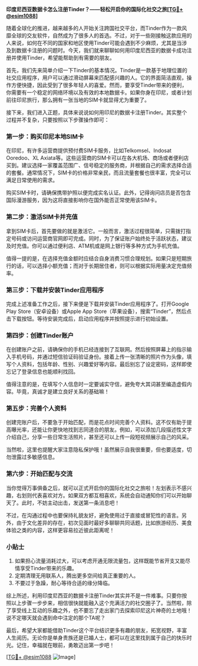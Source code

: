 **印度尼西亚数据卡怎么注册Tinder？——轻松开启你的国际化社交之旅[[TG💪+ @esim1088](https://t.me/s/esim1088)]**

随着全球化的推进，越来越多的人开始关注跨国社交平台，而Tinder作为一款风靡全球的交友软件，自然成为了很多人的首选。不过，对于一些刚接触这款应用的人来说，如何在不同的国家和地区使用Tinder可能会遇到不少麻烦，尤其是当涉及到数据卡注册的问题时。今天，我们就来聊聊如何用印度尼西亚的数据卡成功注册并使用Tinder，希望能帮助到有需要的朋友。

首先，我们先来简单介绍一下Tinder的基本情况。Tinder是一款基于地理位置的社交应用程序，用户可以通过滑动屏幕来匹配感兴趣的人。它的界面简洁直观，操作方便快捷，因此受到了很多年轻人的喜爱。然而，要享受Tinder带来的便利，你需要有一个稳定的网络环境以及有效的本地数据卡。如果你身在印尼，或者计划前往印尼旅行，那么拥有一张当地的SIM卡就显得尤为重要了。

接下来，我们进入正题，具体来说说如何用印尼的数据卡注册Tinder。其实整个过程并不复杂，只要按照以下步骤操作即可：

### 第一步：购买印尼本地SIM卡

在印尼，有许多运营商提供预付费SIM卡服务，比如Telkomsel、Indosat Ooredoo、XL Axiata等。这些运营商的SIM卡可以在各大机场、商场或者便利店买到。建议选择一家覆盖范围广、信号稳定的服务商，并根据自己的需求选择合适的套餐。通常情况下，SIM卡的价格非常亲民，而且流量套餐也很丰富，完全可以满足日常使用的需求。

购买SIM卡时，请确保携带护照以便完成实名认证。此外，记得询问店员是否包含国际漫游服务，因为这将直接影响你在国外能否正常使用该SIM卡。

### 第二步：激活SIM卡并充值

拿到SIM卡后，首先要做的就是激活它。一般而言，激活过程很简单，只需拨打指定号码或访问运营商官网即可完成。同时，为了保证账户始终处于活跃状态，建议及时充值。你可以通过便利店、ATM机或是网上银行等多种方式为手机充值。

值得一提的是，在选择充值金额时应结合自身消费习惯合理规划。如果只是短期旅行的话，可以选择小额充值；而对于长期居住者，则可以根据实际用量决定充值频率。

### 第三步：下载并安装Tinder应用程序

完成上述准备工作之后，接下来便是下载并安装Tinder应用程序了。打开Google Play Store（安卓设备）或Apple App Store（苹果设备），搜索“Tinder”，然后点击下载按钮。等待安装完成后，启动应用程序并按照提示进行初始设置。

### 第四步：创建Tinder账户

在创建账户之前，请确保你的手机已经连接到了互联网。然后按照屏幕上的指示输入手机号码，并通过短信验证码验证身份。接着上传一张清晰的照片作为头像，填写个人资料，包括年龄、性别、兴趣爱好等内容。最后别忘了设定密码，这样即使忘记了登录信息也能顺利找回。

值得注意的是，在填写个人信息时一定要诚实守信，避免夸大其词甚至编造虚假内容。毕竟，真诚才是建立良好关系的基础嘛！

### 第五步：完善个人资料

创建完账户后，不要急于开始匹配，而是花点时间完善个人资料。这不仅有助于提高曝光率，还能让你更快地找到志同道合的朋友。例如，可以添加几段描述性文字介绍自己，分享一些日常生活照片，甚至还可以上传一段短视频展示自己的风采。

当然啦，这里也提醒大家注意隐私保护哦！虽然展示自我很重要，但也要适度，切勿泄露过多敏感信息。

### 第六步：开始匹配与交流

当你觉得万事俱备之后，就可以正式开启你的国际化社交之旅啦！左划表示不感兴趣，右划则代表喜欢对方。如果双方都互相喜欢，系统会自动通知你们可以开始聊天了。此时，不妨主动出击，发送第一条消息吧！

不过，在沟通过程中也要保持礼貌友好，避免使用过于直接或冒犯性的语言。另外，由于文化差异的存在，初次见面时最好多聊聊共同话题，比如旅游经历、美食体验之类的内容，这样更容易拉近彼此距离呢！

### 小贴士

1. 如果担心流量消耗过大，可以考虑开通无限流量包，这样既能节省开支又能尽情享受Tinder带来的乐趣。
2. 定期清理无用联系人，腾出更多空间给真正重要的人。
3. 不要过于急躁，耐心等待合适的缘分降临。

综上所述，利用印度尼西亚的数据卡注册Tinder其实并不是一件难事。只要你按照以上步骤一步步来，相信很快就能融入这个充满活力的社交圈子了。当然啦，除了享受线上互动的乐趣之外，也不要忘了走出家门去探索印尼这片神奇的土地哦！说不定哪天就会遇到命中注定的那个TA呢？

最后，希望大家都能借助Tinder这个平台结识更多有趣的朋友，拓宽视野，丰富人生阅历。无论你是单身贵族还是已婚人士，都可以在这里找到属于自己的快乐时光。记住，幸福就在眼前，勇敢迈出第一步吧！

[[TG💪+ @esim1088](https://t.me/s/esim1088) ![Image](https://i.postimg.cc/4NQfJmqS/Snipaste-2025-05-13-00-14-12.png)]